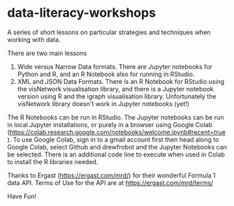 # data-literacy-workshops
A series of short lessons on particular strategies and techniques when working with data.

There are two main lessons

1.  Wide versus Narrow Data formats. There are Jupyter notebooks for Python and R, and an R Notebook also for running in RStudio.
2.  XML and JSON Data Formats. There is an R Notebook for RStudio using the visNetwork visualisation library, and there is a Jupyter notebook version using R and the igraph visualisation library. Unfortunately the visNetwork library doesn't work in Jupyter notebooks (yet!)

The R Notebooks can be run in RStudio. The Jupyter notebooks can be run in local Jupyter installations, or purely in a browser using Google Colab (https://colab.research.google.com/notebooks/welcome.ipynb#recent=true). To use Google Colab, sign in to a gmail account first then head along to Google Colab, select Github and drewfrobot and the Jupyter Notebooks can be selected. There is an additional code line to execute when used in Colab to install the R libraries needed.

Thanks to Ergast (https://ergast.com/mrd/) for their wonderful Formula 1 data API. Terms of Use for the API are at https://ergast.com/mrd/terms/

Have Fun!
